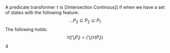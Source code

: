 A predicate transformer $\tau$ is [[Intersection Continous]] if when we have a set of states with the following feature: $$\dots P_3 \subseteq P_2 \subseteq P_1$$
	The following holds: 
	$$\tau(\bigcap_i P_i)=\bigcap _i(\tau(P_i))$$
4